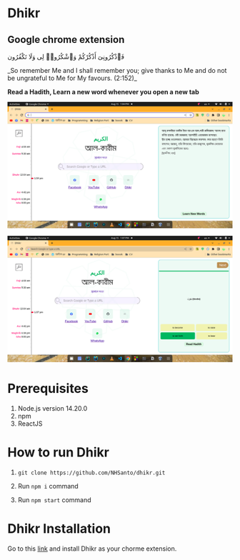 # **Dhikr**
## Google chrome extension 

فَٱذْكُرُونِىٓ أَذْكُرْكُمْ وَٱشْكُرُوا۟ لِى وَلَا تَكْفُرُون

<p>_So remember Me and I shall remember you; give thanks to Me and do not be ungrateful to Me for My favours. (2:152)_</p>

**Read a Hadith, Learn a new word whenever you open a new tab**


![Hadith](public/hadith.png)

![Arabic Quiz](public/arabic_quiz.png)

# **Prerequisites**
1. Node.js version 14.20.0
2. npm
3. ReactJS

# **How to run Dhikr**
1. ```git clone https://github.com/NHSanto/dhikr.git```

2. Run `npm i` command
3. Run `npm start` command

# **Dhikr Installation**
Go to this [link](https://chrome.google.com/webstore/detail/dhikr-chrome-extension/alhhipkdolifadffnollpkijfpnlnfka/related?authuser=1) and install Dhikr as your chorme extension.